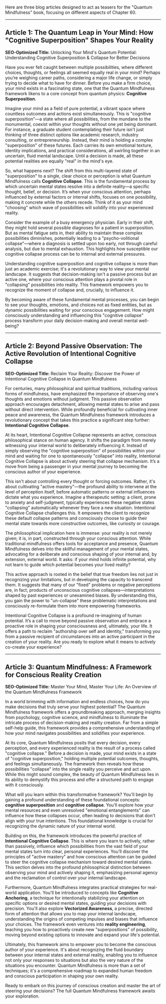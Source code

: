 Here are three blog articles designed to act as teasers for the "Quantum Mindfulness" book, focusing on different aspects of Chapter 60.

---

## Article 1: The Quantum Leap in Your Mind: How "Cognitive Superposition" Shapes Your Reality

**SEO-Optimized Title:** Unlocking Your Mind's Quantum Potential: Understanding Cognitive Superposition & Collapse for Better Decisions

Have you ever felt caught between multiple possibilities, where different choices, thoughts, or feelings all seemed equally real in your mind? Perhaps you’re weighing career paths, considering a major life change, or simply trying to decide what to have for dinner. Before you make a firm choice, your mind exists in a fascinating state, one that the Quantum Mindfulness framework likens to a core concept from quantum physics: **Cognitive Superposition**.

Imagine your mind as a field of pure potential, a vibrant space where countless outcomes and actions exist simultaneously. This is "cognitive superposition"—a state where all possibilities, from the mundane to the monumental, coexist within your thoughts without one yet being dominant. For instance, a graduate student contemplating their future isn't just thinking of three distinct options like academic research, industry consulting, or entrepreneurship. Instead, their mind is holding a complex "superposition" of these futures. Each carries its own emotional texture, identity implications, and practical considerations, all swirling together in an uncertain, fluid mental landscape. Until a decision is made, all these potential realities are equally "real" in the mind's eye.

So, what happens next? The shift from this multi-layered state of "superposition" to a single, clear choice or perception is what Quantum Mindfulness calls **Cognitive Collapse**. This is the fundamental process by which uncertain mental states resolve into a definite reality—a specific thought, belief, or decision. It’s when your conscious attention, perhaps influenced by external factors or internal shifts, focuses on one possibility, making it concrete while the others recede. Think of it as your mind "choosing" which wave of possibilities will solidify into your experienced reality.

Consider the example of a busy emergency physician. Early in their shift, they might hold several possible diagnoses for a patient in superposition. But as mental fatigue sets in, their ability to maintain these complex possibilities diminishes, potentially leading to a "psycho-volitional collapse"—where a diagnosis is settled upon too early, not through careful analysis, but due to mental exhaustion. This highlights how susceptible our cognitive collapse process can be to internal and external pressures.

Understanding cognitive superposition and cognitive collapse is more than just an academic exercise; it's a revolutionary way to view your mental landscape. It suggests that decision-making isn't a passive process but an active one, where your conscious attention plays a pivotal role in "collapsing" possibilities into reality. This framework empowers you to recognize the moment of collapse and, crucially, to influence it.

By becoming aware of these fundamental mental processes, you can begin to see your thoughts, emotions, and choices not as fixed entities, but as dynamic possibilities waiting for your conscious engagement. How might consciously understanding and influencing this "cognitive collapse" process transform your daily decision-making and overall mental well-being?

---

## Article 2: Beyond Passive Observation: The Active Revolution of Intentional Cognitive Collapse

**SEO-Optimized Title:** Reclaim Your Reality: Discover the Power of Intentional Cognitive Collapse in Quantum Mindfulness

For centuries, many philosophical and spiritual traditions, including various forms of mindfulness, have emphasized the importance of observing one's thoughts and emotions without judgment. This passive observation approach encourages detachment, allowing mental states to arise and pass without direct intervention. While profoundly beneficial for cultivating inner peace and awareness, the Quantum Mindfulness framework introduces a revolutionary concept that takes this practice a significant step further: **Intentional Cognitive Collapse**.

At its heart, Intentional Cognitive Collapse represents an active, conscious philosophical stance on human agency. It shifts the paradigm from merely witnessing your internal world to deliberately influencing it. Instead of simply observing the "cognitive superposition" of possibilities within your mind and waiting for one to spontaneously "collapse" into reality, Intentional Cognitive Collapse is about actively steering that collapse mechanism. It’s a move from being a passenger in your mental journey to becoming the conscious author of your experience.

This isn't about controlling every thought or forcing outcomes. Rather, it's about cultivating "active mastery"—the profound ability to intervene at the level of perception itself, before automatic patterns or external influences dictate what you experience. Imagine a therapeutic setting: a client, prone to anxiety and self-judgment, typically experiences these negative states "collapsing" automatically whenever they face a new situation. Intentional Cognitive Collapse challenges this. It empowers the client to recognize these default collapse patterns and consciously choose to guide their mental state towards more constructive outcomes, like curiosity or courage.

The philosophical implication here is immense: your reality is not merely given; it is, in part, constructed through your conscious attention. While traditional mindfulness offers tools for acceptance and presence, Quantum Mindfulness delves into the skillful management of your mental states, advocating for a deliberate and conscious shaping of your internal and, by extension, external world. It asks: if your mind holds infinite potential, why not learn to guide which potential becomes your lived reality?

This active approach is rooted in the belief that true freedom lies not just in recognizing your limitations, but in developing the capacity to transcend them. It suggests that many of our "fixed" problems or negative perceptions are, in fact, products of unconscious cognitive collapses—interpretations shaped by past experiences or unexamined biases. By understanding this, you gain the power to "un-collapse" these problematic interpretations and consciously re-formulate them into more empowering frameworks.

Intentional Cognitive Collapse is a profound re-imagining of human potential. It’s a call to move beyond passive observation and embrace a proactive role in shaping your consciousness and, ultimately, your life. It offers a path to reclaim "authorship over self and identity," transforming you from a passive recipient of circumstances into an active participant in the creation of your reality. Are you ready to explore what it means to actively co-create your experience?

---

## Article 3: Quantum Mindfulness: A Framework for Conscious Reality Creation

**SEO-Optimized Title:** Master Your Mind, Master Your Life: An Overview of the Quantum Mindfulness Framework

In a world brimming with information and endless choices, how do you make decisions that truly serve your highest potential? The Quantum Mindfulness framework offers a groundbreaking approach, merging insights from psychology, cognitive science, and mindfulness to illuminate the intricate process of decision-making and reality creation. Far from a simple self-help guide, this framework provides a comprehensive understanding of how your mind navigates possibilities and solidifies your experience.

At its core, Quantum Mindfulness posits that every decision, every perception, and every experienced reality is the result of a process called "cognitive collapse." Before a decision is made, your mind exists in a state of "cognitive superposition," holding multiple potential outcomes, thoughts, and feelings simultaneously. The framework then reveals how these possibilities "collapse" into the single reality you perceive and act upon. While this might sound complex, the beauty of Quantum Mindfulness lies in its ability to demystify this process and offer a structured path to engage with it consciously.

What will you learn within this transformative framework?
You'll begin by gaining a profound understanding of these foundational concepts: **cognitive superposition** and **cognitive collapse**. You’ll explore how your mental resources and even unresolved "emotional entanglements" can influence how these collapses occur, often leading to decisions that don't align with your true intentions. This foundational knowledge is crucial for recognizing the dynamic nature of your internal world.

Building on this, the framework introduces the powerful practice of **Intentional Cognitive Collapse**. This is where you learn to actively, rather than passively, influence which possibilities from the vast field of your mental states turn into clear, personal experiences. You’ll discover the principles of "active mastery" and how conscious attention can be guided to steer the cognitive collapse mechanism toward desired mental states. This section delves into the profound philosophical distinction between observing your mind and actively shaping it, emphasizing personal agency and the reclamation of control over your internal landscape.

Furthermore, Quantum Mindfulness integrates practical strategies for real-world application. You'll be introduced to concepts like **Cognitive Anchoring**, a technique for intentionally stabilizing your attention on specific options or desired mental states, guiding your decisions with precision. You'll also explore **Vectorized Awareness**, a precise, directed form of attention that allows you to map your internal landscape, understanding the origins of competing impulses and biases that influence your choices. The framework even ventures into **reality engineering**, teaching you how to proactively create new "superpositions" of possibility, moving beyond existing options to innovate and expand your life's potential.

Ultimately, this framework aims to empower you to become the conscious author of your experience. It's about recognizing the fluid boundary between your internal states and external reality, enabling you to influence not only your responses to situations but also the very nature of the situations you encounter. Quantum Mindfulness is more than a set of techniques; it's a comprehensive roadmap to expanded human freedom and conscious participation in shaping your own reality.

Ready to embark on this journey of conscious creation and master the art of steering your decisions? The full Quantum Mindfulness framework awaits your exploration.